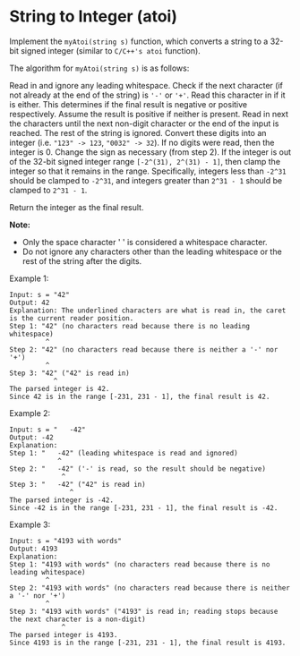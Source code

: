 # String to Integer (atoi)
Implement the ```myAtoi(string s)``` function, which converts a string to a 32-bit signed integer (similar to ```C/C++'s atoi``` function).


The algorithm for ```myAtoi(string s)``` is as follows:

Read in and ignore any leading whitespace.
Check if the next character (if not already at the end of the string) is ```'-'``` or ```'+'```. Read this character in if it is either. This determines if the final result is negative or positive respectively. Assume the result is positive if neither is present.
Read in next the characters until the next non-digit character or the end of the input is reached. The rest of the string is ignored.
Convert these digits into an integer (i.e. ```"123" -> 123```, ```"0032" -> 32```). If no digits were read, then the integer is 0. Change the sign as necessary (from step 2).
If the integer is out of the 32-bit signed integer range ```[-2^(31), 2^(31) - 1]```, then clamp the integer so that it remains in the range. Specifically, integers less than ```-2^31``` should be clamped to ```-2^31```, and integers greater than ```2^31 - 1``` should be clamped to ```2^31 - 1```.

Return the integer as the final result.

**Note:**

- Only the space character ' ' is considered a whitespace character.
- Do not ignore any characters other than the leading whitespace or the rest of the string after the digits.
 

Example 1:
```
Input: s = "42"
Output: 42
Explanation: The underlined characters are what is read in, the caret is the current reader position.
Step 1: "42" (no characters read because there is no leading whitespace)
         ^
Step 2: "42" (no characters read because there is neither a '-' nor '+')
         ^
Step 3: "42" ("42" is read in)
           ^
The parsed integer is 42.
Since 42 is in the range [-231, 231 - 1], the final result is 42.
```
Example 2:
```
Input: s = "   -42"
Output: -42
Explanation:
Step 1: "   -42" (leading whitespace is read and ignored)
            ^
Step 2: "   -42" ('-' is read, so the result should be negative)
             ^
Step 3: "   -42" ("42" is read in)
               ^
The parsed integer is -42.
Since -42 is in the range [-231, 231 - 1], the final result is -42.
```
Example 3:
```
Input: s = "4193 with words"
Output: 4193
Explanation:
Step 1: "4193 with words" (no characters read because there is no leading whitespace)
         ^
Step 2: "4193 with words" (no characters read because there is neither a '-' nor '+')
         ^
Step 3: "4193 with words" ("4193" is read in; reading stops because the next character is a non-digit)
             ^
The parsed integer is 4193.
Since 4193 is in the range [-231, 231 - 1], the final result is 4193.
```